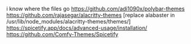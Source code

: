 i know where the files go
https://github.com/adi1090x/polybar-themes
https://github.com/rajasegar/alacritty-themes [replace alabaster in /usr/lib/node_modules/alacritty-themes/themes/]
https://spicetify.app/docs/advanced-usage/installation/
https://github.com/Comfy-Themes/Spicetify
